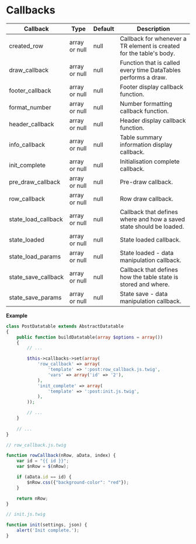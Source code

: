 # Callbacks

| Callback            | Type          | Default | Description |
|---------------------|---------------|---------|-------------|
| created_row         | array or null | null    | Callback for whenever a TR element is created for the table's body.|
| draw_callback       | array or null | null    | Function that is called every time DataTables performs a draw.|
| footer_callback     | array or null | null    | Footer display callback function.|
| format_number       | array or null | null    | Number formatting callback function.|
| header_callback     | array or null | null    | Header display callback function.|
| info_callback       | array or null | null    | Table summary information display callback.|
| init_complete       | array or null | null    | Initialisation complete callback.|
| pre_draw_callback   | array or null | null    | Pre-draw callback.|
| row_callback        | array or null | null    | Row draw callback.|
| state_load_callback | array or null | null    | Callback that defines where and how a saved state should be loaded.|
| state_loaded        | array or null | null    | State loaded callback.|
| state_load_params   | array or null | null    | State loaded - data manipulation callback.|
| state_save_callback | array or null | null    | Callback that defines how the table state is stored and where.|
| state_save_params   | array or null | null    | State save - data manipulation callback.|

**Example**

``` php
class PostDatatable extends AbstractDatatable
{
    public function buildDatatable(array $options = array())
    {
        // ...

        $this->callbacks->set(array(
            'row_callback' => array(
                'template' => ':post:row_callback.js.twig',
                'vars' => array('id' => '2'),
            ),
            'init_complete' => array(
                'template' => ':post:init.js.twig',
            ),
        ));

        // ...
    }
    
    // ...
}
```

``` js
// row_callback.js.twig

function rowCallback(nRow, aData, index) {
    var id = "{{ id }}";
    var $nRow = $(nRow);

    if (aData.id == id) {
        $nRow.css({"background-color": "red"});
    }

    return nRow;
}
```

``` js
// init.js.twig

function init(settings, json) {
    alert('Init complete.');
}
```
